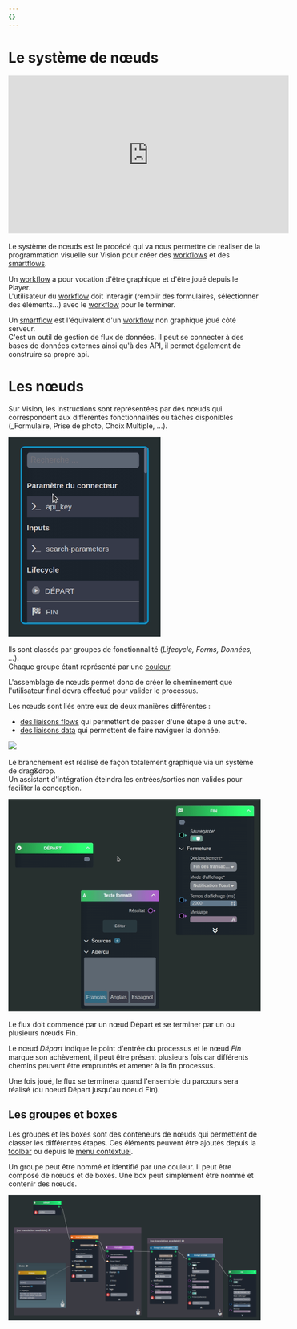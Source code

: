 ```yaml
---
{}
---
```

   
# Le système de nœuds   
   
<iframe width="560" height="315" src="https://www.youtube.com/embed/a5jKVan6_fc" title="YouTube video player" frameborder="0" allow="accelerometer; autoplay; clipboard-write; encrypted-media; gyroscope; picture-in-picture; web-share" allowfullscreen></iframe>   
   
Le système de nœuds est le procédé qui va nous permettre de réaliser de la programmation visuelle sur Vision pour créer des [workflows](../_glossaire/Glossaire.md) et des [smartflows](../_glossaire/Glossaire.md).   
   
Un [workflow](../_glossaire/Glossaire.md) a pour vocation d'être graphique et d'être joué depuis le Player.   
L'utilisateur du [workflow](../_glossaire/Glossaire.md) doit interagir (remplir des formulaires, sélectionner des éléments...) avec le [workflow](../_glossaire/Glossaire.md) pour le terminer.   
   
Un [smartflow](../_glossaire/Glossaire.md) est l'équivalent d'un [workflow](../_glossaire/Glossaire.md) non graphique joué côté serveur.   
C'est un outil de gestion de flux de données. Il peut se connecter à des bases de données externes ainsi qu'à des API, il permet également de construire sa propre api.   
   
# Les nœuds   
   
Sur Vision, les instructions sont représentées par des nœuds qui correspondent aux différentes fonctionnalités ou tâches disponibles (_Formulaire, Prise de photo, Choix Multiple, ...).   
   
![](../_assets/images/workflows/noeuds_liste.gif)   
   
Ils sont classés par groupes de fonctionnalité (_Lifecycle, Forms, Données, ..._).   
Chaque groupe étant représenté par une [couleur](../05%20-%20Workflows%2C%20cr%C3%A9er%20votre%20logique%20m%C3%A9tier/3%20-%20La%20signification%20des%20couleurs.md).   
   
L'assemblage de nœuds permet donc de créer le cheminement que l'utilisateur final devra effectué pour valider le processus.   
   
Les nœuds sont liés entre eux de deux manières différentes :    
   
- [des liaisons flows](../05%20-%20Workflows%2C%20cr%C3%A9er%20votre%20logique%20m%C3%A9tier/4%20-%20Les%20liaisons%20de%20type%20flow.md) qui permettent de passer d'une étape à une autre.   
- [des liaisons data](../05%20-%20Workflows%2C%20cr%C3%A9er%20votre%20logique%20m%C3%A9tier/5%20-%20Les%20liaisons%20de%20type%20data.md) qui permettent de faire naviguer la donnée.   
   
![](../_assets/images/workflows/liaisons_n%C5%93uds.png)   
   
Le branchement est réalisé de façon totalement graphique via un système de drag&drop.   
Un assistant d'intégration éteindra les entrées/sorties non valides pour faciliter la conception.   
   
![](../_assets/images/workflows/in-out-turn-off.gif)   
   
Le flux doit commencé par un nœud Départ et se terminer par un ou plusieurs nœuds Fin.   
   
Le nœud *Départ* indique le point d'entrée du processus et le nœud *Fin* marque son achèvement, il peut être présent plusieurs fois car différents chemins peuvent être empruntés et amener à la fin processus.   
   
Une fois joué, le flux se terminera quand l'ensemble du parcours sera réalisé (du noeud Départ jusqu'au noeud Fin).   
   
## Les groupes et boxes   
   
Les groupes et les boxes sont des conteneurs de nœuds qui permettent de classer les différentes étapes. Ces éléments peuvent être ajoutés depuis la [toolbar](../_glossaire/Glossaire.md#toolbar) ou depuis le [menu contextuel](../_glossaire/Glossaire.md#menu-contextuel).   
   
Un groupe peut être nommé et identifié par une couleur. Il peut être composé de nœuds et de boxes. Une box peut simplement être nommé et contenir des nœuds.   
   
![](../_assets/images/workflows/group-box.png)